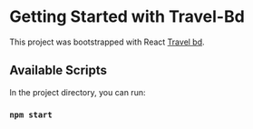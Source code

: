 # Getting Started with Travel-Bd

This project was bootstrapped with React [Travel bd](https://travel-bd-react1.netlify.app/).

## Available Scripts

In the project directory, you can run:

### `npm start`
